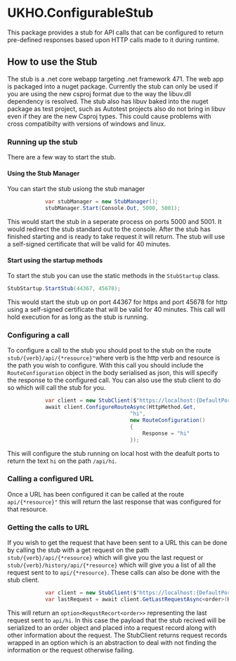 # UKHO.ConfigurableStub

This package provides a stub for API calls that can be configured to return pre-defined responses based upon HTTP calls made to it during runtime.

## How to use the Stub

The stub is a .net core webapp targeting .net framework 471. The web app is packaged into a nuget package. Currently the stub can only be used if you are using the new csproj format due to the way the libuv.dll dependency is resolved.
The stub also has libuv baked into the nuget package as test project, such as Autotest projects also do not bring in libuv even if they are the new Csproj types. This could cause problems with cross compatibilty with versions of windows and linux.

### Running up the stub

There are a few way to start the stub.

#### Using the Stub Manager

You can start the stub usiong the stub manager

```cs
            var stubManager = new StubManager();
            stubManager.Start(Console.Out, 5000, 5001);
```

This would start the stub in a seperate process on ports 5000 and 5001. It would redirect the stub standard out to the console. After the stub has finished starting and is ready to take request it will return. The stub will use a self-signed certificate that will be valid for 40 minutes. 

#### Start using the startup methods

To start the stub you can use the static methods in the `StubStartup` class. 

```cs
StubStartup.StartStub(44367, 45678);
```

This would start the stub up on port 44367 for https and port 45678 for http using a self-signed certificate that will be valid for 40 minutes. This call will hold execution for as long as the stub is running.

### Configuring a call

To configure a call to the stub you should post to the stub on the route `stub/{verb}/api/{*resource}"`where verb is the http verb and resource is the path you wish to configure. With this call you should include the `RouteConfiguration` object in the body serialised as json, this will specify the response to the configured call. You can also use the stub client to do so which will call the stub for you.

```cs
            var client = new StubClient($"https://localhost:{DefaultPortConfiguration.HttpsPort}");
            await client.ConfigureRouteAsync(HttpMethod.Get,
                                       "hi",
                                       new RouteConfiguration()
                                       {
                                           Response = "hi"
                                       });
```

This will configure the stub running on local host with the deafult ports to return the text `hi` on the path `/api/hi`.

### Calling a configured URL

Once a URL has been configured it can be called at the route `api/{*resource}"` this will return the last response that was configured for that resource.

### Getting the calls to URL

If you wish to get the request that have been sent to a URL this can be done by calling the stub with a get request on the path `stub/{verb}/api/{*resource}` which will give you the last request or  `stub/{verb}/history/api/{*resource}` which will give you a list of all the request sent to to `api/{*resource}`. These calls can also be done with the stub client.

```cs
            var client = new StubClient($"https://localhost:{DefaultPortConfiguration.HttpsPort}");
            var lastRequest = await client.GetLastRequestAsync<order>(HttpMethod.Get, "hi")

```

This will return an `option<RequstRecort<order>>` representing the last request sent to `api/hi`. In this case the payload that the stub recived will be serialized to an order object and placed into a request record along with other information about the request. The StubClient returns request records wrapped in an option which is an abstraction to deal with not finding the information or the request otherwise failing.
